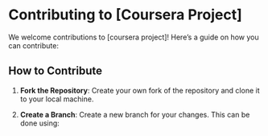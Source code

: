 # Contributing to [Coursera Project]

We welcome contributions to [coursera project]! Here’s a guide on how you can contribute:

## How to Contribute

1. **Fork the Repository**: Create your own fork of the repository and clone it to your local machine.

2. **Create a Branch**: Create a new branch for your changes. This can be done using:

  
